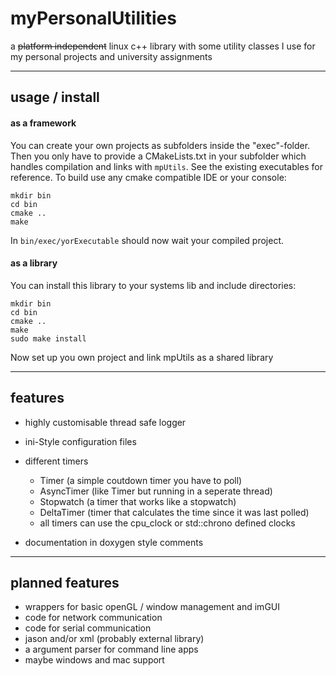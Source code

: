 # myPersonalUtilities
a ~~platform independent~~ linux c++ library with some utility classes I use for my personal projects and university assignments

-------------------------

## usage / install

#### as a framework

You can create your own projects as subfolders inside the "exec"-folder. Then you only have to provide a CMakeLists.txt
in your subfolder which handles compilation and links with ``mpUtils``. See the existing executables for reference.
To build use any cmake compatible IDE or your console:
```
mkdir bin
cd bin
cmake ..
make
```
In ``bin/exec/yorExecutable`` should now wait your compiled project.



#### as a library

You can install this library to your systems lib and include directories:
```
mkdir bin
cd bin
cmake ..
make 
sudo make install
```
Now set up you own project and link mpUtils as a shared library

--------------------------
## features

- highly customisable thread safe logger
- ini-Style configuration files
- different timers
    - Timer (a simple coutdown timer you have to poll)
    - AsyncTimer (like Timer but running in a seperate thread)
    - Stopwatch (a timer that works like a stopwatch)
    - DeltaTimer (timer that calculates the time since it was last polled)
    - all timers can use the cpu_clock or std::chrono defined clocks
    
- documentation in doxygen style comments
------------------------
## planned features

- wrappers for basic openGL / window management and imGUI
- code for network communication
- code for serial communication
- jason and/or xml (probably external library)
- a argument parser for command line apps
- maybe windows and mac support
